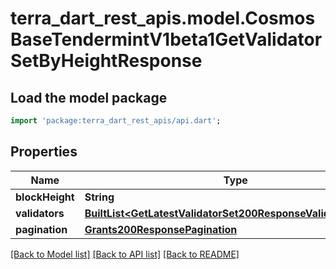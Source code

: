 # terra_dart_rest_apis.model.CosmosBaseTendermintV1beta1GetValidatorSetByHeightResponse

## Load the model package
```dart
import 'package:terra_dart_rest_apis/api.dart';
```

## Properties
Name | Type | Description | Notes
------------ | ------------- | ------------- | -------------
**blockHeight** | **String** |  | [optional] 
**validators** | [**BuiltList&lt;GetLatestValidatorSet200ResponseValidatorsInner&gt;**](GetLatestValidatorSet200ResponseValidatorsInner.md) |  | [optional] 
**pagination** | [**Grants200ResponsePagination**](Grants200ResponsePagination.md) |  | [optional] 

[[Back to Model list]](../README.md#documentation-for-models) [[Back to API list]](../README.md#documentation-for-api-endpoints) [[Back to README]](../README.md)


